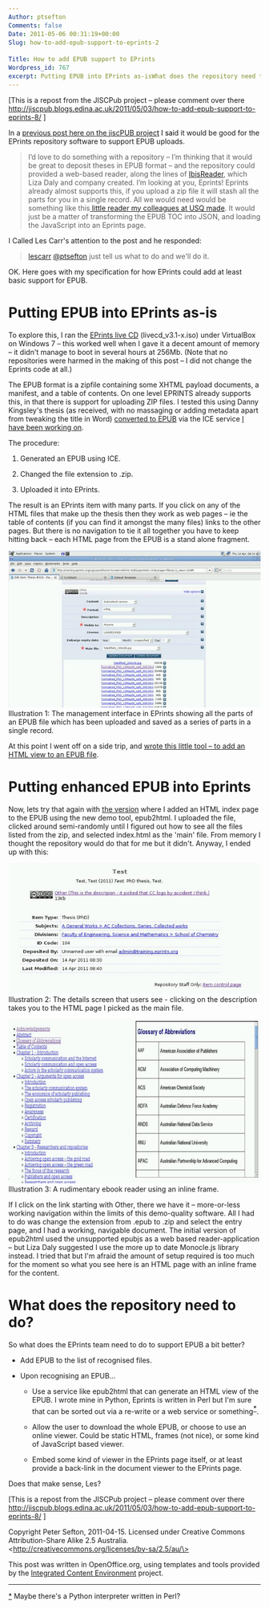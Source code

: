 ```yaml
---
Author: ptsefton
Comments: false
Date: 2011-05-06 00:31:19+00:00
Slug: how-to-add-epub-support-to-eprints-2

Title: How to add EPUB support to EPrints
Wordpress_id: 767
excerpt: Putting EPUB into EPrints as-isWhat does the repository need to do?In a previous post here on the jiscPUB project I said it would be good for the EPrints repository software to support EPUB uploads. I#8217;d love to do something with hellip; a href=quot;http://ptsefton.com/?p=758quot;Continue reading span class=quot;meta-navquot;rarr;/span/a a href=quot;http://jiscpub.blogs.edina.ac.uk/?p=183quot;Continue reading span class=quot;meta-navquot;rarr;/span/a a href=&amp;amp;amp;quot;http://jiscpub.blogs.edina.ac.uk/?p=204&amp;amp;amp;quot;Continue reading span class=&amp;amp;amp;quot;meta-nav&amp;amp;amp;quot;rarr;/span/a &amp;amp;lt;a href=&amp;amp;quot;http://jiscpub.blogs.edina.ac.uk/?p=214&amp;amp;quot;&amp;amp;gt;Continue reading &amp;amp;lt;span class=&amp;amp;quot;meta-nav&amp;amp;quot;&amp;amp;gt;&amp;amp;amp;rarr;&amp;amp;lt;/span&amp;amp;gt;&amp;amp;lt;/a&amp;amp;gt; &amp;lt;a href=&amp;quot;http://anotar.ptsefton.com/?p=305&amp;quot;&amp;gt;Continue reading &amp;lt;span class=&amp;quot;meta-nav&amp;quot;&amp;gt;&amp;amp;rarr;&amp;lt;/span&amp;gt;&amp;lt;/a&amp;gt; &lt;a href=&quot;http://anotar.ptsefton.com/?p=310&quot;&gt;Continue reading &lt;span class=&quot;meta-nav&quot;&gt;&amp;rarr;&lt;/span&gt;&lt;/a&gt;
---
```


<div>

<div class="page-toc">

</div>

<div>

[This is a repost from the JISCPub project <span
class="spCh spChx2013">–</span> please comment over there
[<span>http://jiscpub.blogs.edina.ac.uk/2011/05/03/how-to-add-epub-support-to-eprints-8/</span>](http://jiscpub.blogs.edina.ac.uk/2011/05/03/how-to-add-epub-support-to-eprints-8/)
]

In a [previous post here on the jiscPUB projec<span
style="color:#000000; "><span
class="T1">t</span></span>](http://ptsefton.com/2011/04/12/metadata-in-word-processing-monographs.htm)<span
style="color:#000000; "><span class="T1"> I sai</span></span>d it would
be good for the EPrints repository software to support EPUB uploads.

> I<span class="spCh spChx2019">’</span>d love to do something with a
> repository <span class="spCh spChx2013">–</span> I<span
> class="spCh spChx2019">’</span>m thinking that it would be great to
> deposit theses in EPUB format <span
> class="spCh spChx2013">–</span> and the repository could provided a
> web-based reader, along the lines
> of [<span>IbisReader</span>](http://ibisreader.com/), which Liza Daly
> and company created. I<span class="spCh spChx2019">’</span>m looking
> at you, Eprints! Eprints already almost supports this, if you upload a
> zip file it will stash all the parts for you in a single record. All
> we would need would be something like this[<span> little reader my
> colleagues at USQ
> made</span>](../little%20reader%20my%20colleagues%20at%20USQ%20made).
> It would just be a matter of transforming the EPUB TOC into JSON, and
> loading the JavaScript into an Eprints page.

I Called Les Carr's attention to the post and he responded:

> [<span>lescarr</span>](https://twitter.com/#!/lescarr)
> [<span>@ptsefton</span>](https://twitter.com/#!/ptsefton) just tell us
> what to do and we'll do it.

OK. Here goes with my specification for how EPrints could add at least
basic support for EPUB.

# <span id="id2"></span><span></span></a>Putting EPUB into EPrints as-is

To explore this, I ran the [<span>EPrints live
CD</span>](http://wiki.eprints.org/w/EPrints_Live_CD_Help)
(livecd\_v3.1-x.iso) under VirtualBox on Windows 7 <span
class="spCh spChx2013">–</span> this worked well when I gave it a decent
amount of memory <span class="spCh spChx2013">–</span> it didn't manage
to boot in several hours at 256Mb. (Note that no repositories were
harmed in the making of this post <span class="spCh spChx2013">–</span>
I did not change the Eprints code at all.)

The EPUB format is a zipfile containing some XHTML payload documents, a
manifest, and a table of contents. On one level EPRINTS already supports
this, in that there is support for uploading ZIP files. I tested this
using Danny Kingsley's thesis (as received, with no massaging or adding
metadata apart from tweaking the title in Word) [<span>converted to
EPUB</span>](http://dl.dropbox.com/u/24994372/Formatted_PhD_12May09.epub)
via the ICE service [<span>I have been working
on</span>](http://ec2-50-16-170-243.compute-1.amazonaws.com/api/convert/doc).

The procedure:

1.  Generated an EPUB using ICE.

2.  Changed the file extension to .zip.

3.  Uploaded it into EPrints.

The result is an EPrints item with many parts. If you click on any of
the HTML files that make up the thesis then they work as web pages <span
class="spCh spChx2013">–</span> ie the table of contents (if you can
find it amongst the many files) links to the other pages. But there is
no navigation to tie it all together you have to keep hitting back <span
class="spCh spChx2013">–</span> each HTML page from the EPUB is a stand
alone fragment.

<span
style="display: block"><a><span></span></a>![graphics1](/wp-content/uploads/2011/05/ma53f402_643x400.jpeg)</span>Illustration
1: The management interface in EPrints showing all the parts of an EPUB
file which has been uploaded and saved as a series of parts in a single
record.

At this point I went off on a side trip, and [wrote this little tool
<span class="spCh spChx2013">–</span> to add an HTML view to an EPUB
file](http://ptsefton.com/2011/04/15/introducing-epub2html-adding-a-plain-html-view-to-an-epub.htm).

# <span id="id3"></span><span></span></a>Putting enhanced EPUB into Eprints

Now, lets try that again with [<span>the
version</span>](http://dl.dropbox.com/u/24994372/Formatted_PhD_12May09.epub)
where I added an HTML index page to the EPUB using the new demo tool,
epub2html. I uploaded the file, clicked around semi-randomly until I
figured out how to see all the files listed from the zip, and selected
index.html as the 'main' file. From memory I thought the repository
would do that for me but it didn't. Anyway, I ended up with this:

<span
style="display: block"><a><span></span></a>![graphics3](/wp-content/uploads/2011/05/5fc3b428_643x332.jpeg)</span>Illustration
2: The details screen that users see - clicking on the description takes
you to the HTML page I picked as the main file.

<span
style="display: block"><a><span></span></a>![graphics2](/wp-content/uploads/2011/05/m629e91b8_643x417.jpeg)</span>Illustration
3: A rudimentary ebook reader using an inline frame.

If I click on the link starting with Other, there we have it <span
class="spCh spChx2013">–</span> more-or-less working navigation within
the limits of this demo-quality software. All I had to do was change the
extension from .epub to .zip and select the entry page, and I had a
working, navigable document.
The initial version of epub2html used the unsupported epubjs as a web
based reader-application <span class="spCh spChx2013">–</span> but Liza
Daly suggested I use the more up to date Monocle.js library instead. I
tried that but I'm afraid the amount of setup required is too much for
the moment so what you see here is an HTML page with an inline frame for
the content.

# <span id="id4"></span><span></span></a>What does the repository need to do?

So what does the EPrints team need to do to support EPUB a bit better?

-   Add EPUB to the list of recognised files.

-   Upon recognising an EPUB...

    -   Use a service like epub2html that can generate an HTML view of
        the EPUB. I wrote mine in Python, Eprints is written in Perl but
        I'm sure that can be sorted out via a re-write or a web service
        or something<span class="footnote"
        style="vertical-align: super;"><span
        id="ftn1-text">[<span>\*</span>](#ftn1)</span></span>.

    -   Allow the user to download the whole EPUB, or choose to use an
        online viewer. Could be static HTML, frames (not nice), or some
        kind of JavaScript based viewer.

    -   Embed some kind of viewer in the EPrints page itself, or at
        least provide a back-link in the document viewer to the EPrints
        page.

Does that make sense, Les?

[This is a repost from the JISCPub project <span
class="spCh spChx2013">–</span> please comment over there
[<span>http://jiscpub.blogs.edina.ac.uk/2011/05/03/how-to-add-epub-support-to-eprints-8/</span>](http://jiscpub.blogs.edina.ac.uk/2011/05/03/how-to-add-epub-support-to-eprints-8/)
]

Copyright <span rel="http://purl.org/dc/elements/1.1/creator"
resource="http://trove.nla.gov.au/people/541658"><span
property="http://xmlns.com/foaf/0.1/name"
resource="http://trove.nla.gov.au/people/541658">Peter
Sefton</span></span>, 2011-04-15. Licensed under <span
rel="http://creativecommons.org/licence">Creative Commons
Attribution-Share Alike 2.5 Australia</span>.
\<http://creativecommons.org/licenses/by-sa/2.5/au/\>

This post was written in OpenOffice.org, using templates and tools
provided by the [<span>Integrated Content
Environment</span>](http://ice.usq.edu.au/) project.

------------------------------------------------------------------------

<div class="footnote-defined">

<span id="ftn1">[<span>\*</span>](#ftn1-text)</span> Maybe there's a
Python interpreter written in Perl?

</div>

</div>

</div>
